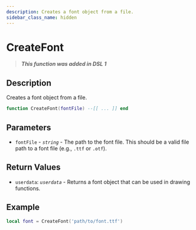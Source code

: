 ```yaml
---
description: Creates a font object from a file.
sidebar_class_name: hidden
---
```


# CreateFont

> **_This function was added in DSL 1_**

## Description

Creates a font object from a file.

```lua
function CreateFont(fontFile) --[[ ... ]] end
```

## Parameters

- `fontFile` - _`string`_ - The path to the font file. This should be a valid file path to a font file (e.g., `.ttf` or `.otf`).

## Return Values

- `userdata`: _`userdata`_ - Returns a font object that can be used in drawing functions.

## Example

```lua
local font = CreateFont('path/to/font.ttf')
```
